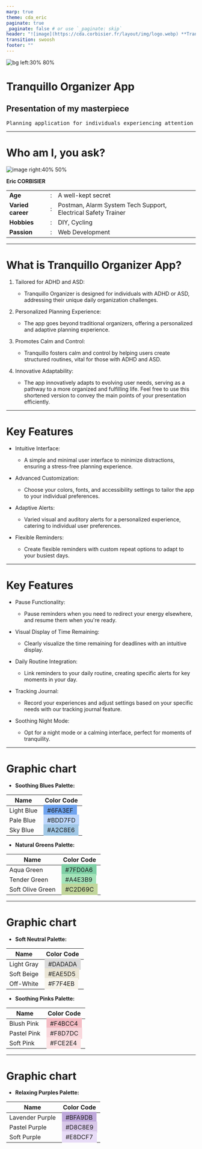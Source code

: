 ```yaml
---
marp: true
theme: cda_eric
paginate: true
_paginate: false # or use `_paginate: skip`
header: "![image](https://cda.corbisier.fr/layout/img/logo.webp) **Tranquillo Organizer App**"
transition: swoosh
footer: ""
---
```


<!-- _class: one -->

![bg left:30% 80%](https://cda.corbisier.fr/layout/img/logo.webp)

# Tranquillo Organizer App

## Presentation of my masterpiece

<pre>
Planning application for individuals experiencing attention or memory issues.
</pre>

<!--# note:
Ladies and gentlemen,
Thank you for welcoming me to introduce my masterpiece, the Tranquillo Organizer App, before you today.
-->

---

<!-- _class: pid -->

# Who am I, you ask?

![image right:40% 50%](https://cda.corbisier.fr/layout/img/pid.png)

**Eric CORBISIER**

|                   |     |                                                               |
| ----------------- | --- | ------------------------------------------------------------- |
| **Age**           | :   | A well-kept secret                                            |
| **Varied career** | :   | Postman, Alarm System Tech Support, Electrical Safety Trainer |
| **Hobbies**       | :   | DIY, Cycling                                                  |
| **Passion**       | :   | Web Development                                               |

<!--# note:
Allow me, first of all, to introduce myself – I am Eric Corbisier. My age, well, let's just say it's a number that no longer rolls off the tongue effortlessly. Over the years, I've worn various hats, starting as a postman, then navigating the realm of alarm system technical support, and eventually finding my stride as an electrical safety training instructor.

When I'm not immersed in my professional endeavors, you'll find me reveling in the joy of hands-on projects and cycling adventures. Yet, my heart belongs to the world of codes and pixels. I am fervently passionate about all things related to computer wizardry, with a particular fondness for web development. In essence – a concoction of diverse experiences, a fervent DIY enthusiast, a cycling aficionado, and an unabashed lover of the intricate dance between lines of code on the vast canvas of the web. -->

---

# What is **Tranquillo Organizer App**?

<!-- prettier-ignore -->
1) Tailored for ADHD and ASD:

    - Tranquillo Organizer is designed for individuals with ADHD or ASD, addressing their unique daily organization challenges.

2) Personalized Planning Experience:

    - The app goes beyond traditional organizers, offering a personalized and adaptive planning experience.

3) Promotes Calm and Control:

    - Tranquillo fosters calm and control by helping users create structured routines, vital for those with ADHD and ASD.

4) Innovative Adaptability:

    - The app innovatively adapts to evolving user needs, serving as a pathway to a more organized and fulfilling life.
  Feel free to use this shortened version to convey the main points of your presentation efficiently.

<!--# Notes:

I'm thrilled to introduce the Tranquillo Organizer App, a groundbreaking solution specifically designed for anyone dealing with challenges related to daily organization, such as Attention Deficit Hyperactivity Disorder (ADHD) or Autism Spectrum Disorder (ASD). Our app offers a personalized and adaptive planning experience, addressing the unique needs of these users.

Unlike traditional organizers, Tranquillo goes beyond mere scheduling; it becomes a supportive companion, understanding and adapting to the user's preferences. Through an intuitive interface, it helps create structured routines, fostering a sense of calm and control essential for individuals with ADHD and ASD.

The innovation of our app lies in its adaptability, ensuring a dynamic user experience that evolves with changing needs. Tranquillo Organizer is not just a planner; it's a pathway to a more organized and fulfilling life for those facing the challenges of ADHD or ASD. -->

---

# Key Features

<!-- prettier-ignore -->
* Intuitive Interface: 
    - A simple and minimal user interface to minimize distractions, ensuring a stress-free planning experience.

* Advanced Customization: 
    - Choose your colors, fonts, and accessibility settings to tailor the app to your individual preferences.

* Adaptive Alerts: 
    - Varied visual and auditory alerts for a personalized experience, catering to individual user preferences.

* Flexible Reminders: 
    - Create flexible reminders with custom repeat options to adapt to your busiest days.

<!--# Notes :

The app provides a stress-free planning experience with a user-friendly and minimal interface.

You can customize the app by choosing your own colors, fonts, and accessibility settings.

Visual and auditory alerts adapt to your individual preferences, and reminders are flexible with custom repeat options to fit your busiest days.
-->

---

# Key Features

<!-- prettier-ignore -->
* Pause Functionality:  
    - Pause reminders when you need to redirect your energy elsewhere, and resume them when you're ready.

* Visual Display of Time Remaining: 
    - Clearly visualize the time remaining for deadlines with an intuitive display.

* Daily Routine Integration: 
    - Link reminders to your daily routine, creating specific alerts for key moments in your day.

* Tracking Journal: 
    - Record your experiences and adjust settings based on your specific needs with our tracking journal feature.

* Soothing Night Mode: 
    - Opt for a night mode or a calming interface, perfect for moments of tranquility.

<!--# Notes :

The pause function allows you to temporarily halt reminders, offering optimal flexibility.

A visual display of time remaining simplifies deadline management, while integrating reminders into your daily routine creates specific alerts for key moments of the day.

A tracking journal records your experiences, enabling personalized adjustments.

Additionally, you have the option to choose a soothing night mode for moments of calm and relaxation.
-->

---

# Graphic chart

- **Soothing Blues Palette:**

<!-- _class: graphic_chart -->

| Name       | Color Code                                                                  |
| ---------- | --------------------------------------------------------------------------- |
| Light Blue | <span style="background-color: #6FA3EF; padding: 5px 10px;" >#6FA3EF</span> |
| Pale Blue  | <span style="background-color: #BDD7FD; padding: 5px 10px;" >#BDD7FD</span> |
| Sky Blue   | <span style="background-color: #A2C8E6; padding: 5px 10px;" >#A2C8E6</span> |

- **Natural Greens Palette:**

| Name             | Color Code                                                                  |
| ---------------- | --------------------------------------------------------------------------- |
| Aqua Green       | <span style="background-color: #7FD0A6; padding: 5px 10px;" >#7FD0A6</span> |
| Tender Green     | <span style="background-color: #A4E3B9; padding: 5px 10px;" >#A4E3B9</span> |
| Soft Olive Green | <span style="background-color: #C2D69C; padding: 5px 10px;" >#C2D69C</span> |

---

<!-- _class: graphic_chart -->

# Graphic chart

- **Soft Neutral Palette:**

| Name       | Color Code                                                                  |
| ---------- | --------------------------------------------------------------------------- |
| Light Gray | <span style="background-color: #DADADA; padding: 5px 10px;" >#DADADA</span> |
| Soft Beige | <span style="background-color: #EAE5D5; padding: 5px 10px;" >#EAE5D5</span> |
| Off-White  | <span style="background-color: #F7F4EB; padding: 5px 10px;" >#F7F4EB</span> |

- **Soothing Pinks Palette:**

| Name        | Color Code                                                                  |
| ----------- | --------------------------------------------------------------------------- |
| Blush Pink  | <span style="background-color: #F4BCC4; padding: 5px 10px;" >#F4BCC4</span> |
| Pastel Pink | <span style="background-color: #F8D7DC; padding: 5px 10px;" >#F8D7DC</span> |
| Soft Pink   | <span style="background-color: #FCE2E4; padding: 5px 10px;" >#FCE2E4</span> |

---

<!-- _class: graphic_chart -->

# Graphic chart

- **Relaxing Purples Palette:**

| Name            | Color Code                                                                  |
| --------------- | --------------------------------------------------------------------------- |
| Lavender Purple | <span style="background-color: #BFA9DB; padding: 5px 10px;" >#BFA9DB</span> |
| Pastel Purple   | <span style="background-color: #D8C8E9; padding: 5px 10px;" >#D8C8E9</span> |
| Soft Purple     | <span style="background-color: #E8DCF7; padding: 5px 10px;" >#E8DCF7</span> |
